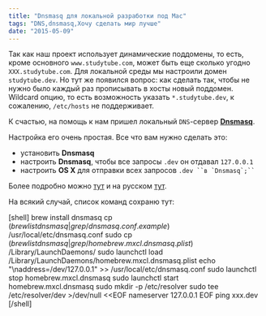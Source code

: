 ```yaml
---
title: "Dnsmasq для локальной разработки под Mac"
tags: "DNS,dnsmasq,Хочу сделать мир лучше"
date: "2015-05-09"
---
```


Так как наш проект использует динамические поддомены, то есть, кроме основного `www.studytube.com`, может быть еще сколько угодно `XXX.studytube.com`. Для локальной среды мы настроили домен `studytube.dev`. Но тут же появился вопрос: как сделать так, чтобы не нужно было каждый раз прописывать в хосты новый поддомен. Wildcard опцию, то есть возможность указать `*.studytube.dev`, к сожалению, `/etc/hosts` не поддерживает.

К счастью, на помощь к нам пришел локальный `DNS`\-сервер **[Dnsmasq](https://www.thekelleys.org.uk/dnsmasq/doc.html)**.

Настройка его очень простая. Все что вам нужно сделать это:

- установить **Dnsmasq**
- настроить **Dnsmasq**, чтобы все запросы `.dev` он отдавал `127.0.0.1`
- настроить **OS X** для отправки всех запросов ```.dev ``в `Dnsmasq`;`` ```

Более подробно можно [тут](https://passingcuriosity.com/2013/dnsmasq-dev-osx/) и на русском [тут](https://kossoff.ru/2014/11/22/%D0%B8%D1%81%D0%BF%D0%BE%D0%BB%D1%8C%D0%B7%D0%BE%D0%B2%D0%B0%D0%BD%D0%B8%D0%B5-dnsmasq-%D0%B4%D0%BB%D1%8F-%D0%BB%D0%BE%D0%BA%D0%B0%D0%BB%D1%8C%D0%BD%D0%BE%D0%B9-%D1%80%D0%B0%D0%B7%D1%80%D0%B0%D0%B1%D0%BE%D1%82%D0%BA%D0%B8-%D0%BD%D0%B0-os-x).

На всякий случай, список команд сохраню тут:

[shell] brew install dnsmasq cp $(brew list dnsmasq | grep /dnsmasq.conf.example$) /usr/local/etc/dnsmasq.conf sudo cp $(brew list dnsmasq | grep /homebrew.mxcl.dnsmasq.plist$) /Library/LaunchDaemons/ sudo launchctl load /Library/LaunchDaemons/homebrew.mxcl.dnsmasq.plist echo "\\naddress=/dev/127.0.0.1" >> /usr/local/etc/dnsmasq.conf sudo launchctl stop homebrew.mxcl.dnsmasq sudo launchctl start homebrew.mxcl.dnsmasq sudo mkdir -p /etc/resolver sudo tee /etc/resolver/dev >/dev/null <<EOF nameserver 127.0.0.1 EOF ping xxx.dev [/shell]
